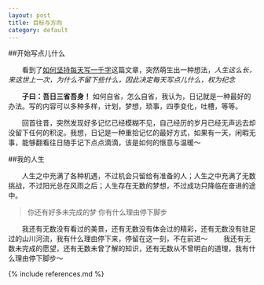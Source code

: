 ```yaml
---
layout: post
title: 目标与方向
category: default
---
```



##开始写点儿什么

　　看到了[如何坚持每天写一千字](http://www.jianshu.com/p/53eea6022d58)这篇文章，突然萌生出一种想法，*人生这么长，来这世上一次，为什么不留下些什么，因此决定每天写点儿什么，权为纪念*

　　**子曰：吾日三省吾身！** 如何自省，怎么自省，我认为，日记就是一种最好的办法。写的内容可以多种多样，计划，梦想，琐事，四季变化，吐槽，等等。

　　回首往昔，突然发现好多记忆已经模糊不见，自己经历的岁月已经无声远去却没留下任何的积淀。我想，日记是一种重拾记忆的最好方式，如果有一天，闲暇无事，能够翻看往日随手记下点点滴滴，该是如何的惬意与温暖～

##我的人生

　　人生之中充满了各种机遇，不过机会只留给有准备的人；人生之中充满了无数挑战，不过阳光总在风雨之后；人生存在无数的梦想，不过成功只降临在奋进的途中。

>你还有好多未完成的梦
>你有什么理由停下脚步

　　我还有无数没有看过的美景，还有无数没有体会过的精彩，还有无数没有驻足过的山川河流，我有什么理由停下来，停留在这一刻，不在前进～
　　我还有无数未完成的愿望，还有无数未曾了解的知识，还有无数从不曾明白的道理，我有什么理由停下脚步～

{% include references.md %}
